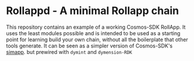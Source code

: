 # Rollappd - A minimal Rollapp chain

This repository contains an example of a working Cosmos-SDK RollApp.
It uses the least modules possible and is intended to be used as a starting point for learning build your own chain, without all the boilerplate that other tools generate. It can be seen as a simpler version of Cosmos-SDK's [simapp](https://github.com/cosmos/cosmos-sdk/tree/main/simapp).
but prewired with `dymint` and `dymension-RDK`